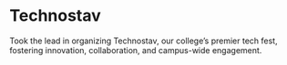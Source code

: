 # Technostav
Took the lead in organizing Technostav, our college’s premier tech fest, fostering innovation, collaboration, and campus-wide engagement.
